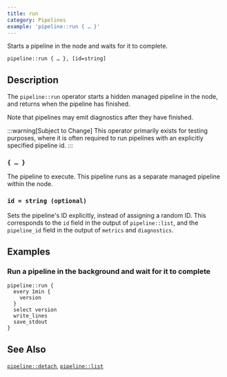 ```yaml
---
title: run
category: Pipelines
example: 'pipeline::run { … }'
---
```

Starts a pipeline in the node and waits for it to complete.

```tql
pipeline::run { … }, [id=string]
```

## Description

The `pipeline::run` operator starts a hidden managed pipeline in the node, and
returns when the pipeline has finished.

Note that pipelines may emit diagnostics after they have finished.

:::warning[Subject to Change]
This operator primarily exists for testing purposes, where it is often required
to run pipelines with an explicitly specified pipeline id.
:::

### `{ … }`

The pipeline to execute. This pipeline runs as a separate managed pipeline
within the node.

### `id = string (optional)`

Sets the pipeline's ID explicitly, instead of assigning a random ID. This
corresponds to the `id` field in the output of `pipeline::list`, and the
`pipeline_id` field in the output of `metrics` and `diagnostics`.

## Examples

### Run a pipeline in the background and wait for it to complete

```tql
pipeline::run {
  every 1min {
    version
  }
  select version
  write_lines
  save_stdout
}
```

## See Also

[`pipeline::detach`](/reference/operators/pipeline/detach),
[`pipeline::list`](/reference/operators/pipeline/list)

